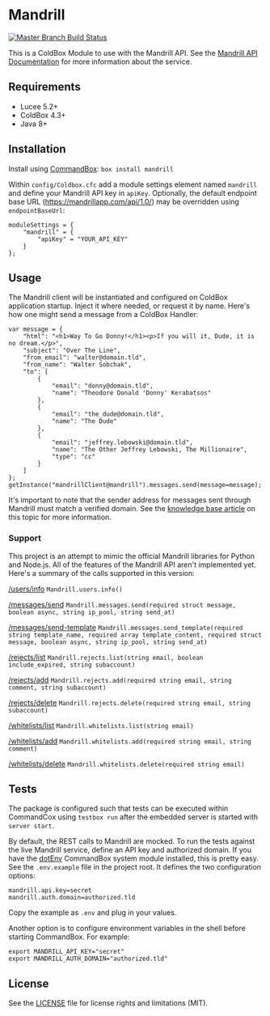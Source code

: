 # Mandrill

[![Master Branch Build Status](https://img.shields.io/travis/ecivis/mandrill/master.svg?style=flat-square&label=master)](https://travis-ci.org/ecivis/mandrill)


This is a ColdBox Module to use with the Mandrill API. See the [Mandrill API Documentation](https://mandrillapp.com/api/docs/) for more information about the service.

## Requirements
- Lucee 5.2+
- ColdBox 4.3+
- Java 8+

## Installation

Install using [CommandBox](https://www.ortussolutions.com/products/commandbox):
`box install mandrill`

Within `config/Coldbox.cfc` add a module settings element named `mandrill` and define your Mandrill API key in `apiKey`. Optionally, the default endpoint base URL (https://mandrillapp.com/api/1.0/) may be overridden using `endpointBaseUrl`:
```
moduleSettings = {
    "mandrill" = {
        "apiKey" = "YOUR_API_KEY"
    }
};
```

## Usage

The Mandrill client will be instantiated and configured on ColdBox application startup. Inject it where needed, or request it by name. Here's how one might send a message from a ColdBox Handler:
```
var message = {
    "html": "<h1>Way To Go Donny!</h1><p>If you will it, Dude, it is no dream.</p>",
    "subject": "Over The Line",
    "from_email": "walter@domain.tld",
    "from_name": "Walter Sobchak",
    "to": [
        {
            "email": "donny@domain.tld",
            "name": "Theodore Donald 'Donny' Kerabatsos"
        },
        {
            "email": "the_dude@domain.tld",
            "name": "The Dude"
        },
        {
            "email": "jeffrey.lebowski@domain.tld",
            "name": "The Other Jeffrey Lebowski, The Millionaire",
            "type": "cc"
        }
    ]
};
getInstance("mandrillClient@mandrill").messages.send(message=message);
```

It's important to note that the sender address for messages sent through Mandrill must match a verified domain. See the [knowledge base article](https://mandrill.zendesk.com/hc/en-us/articles/205582247-About-Domain-Verification) on this topic for more information.

### Support

This project is an attempt to mimic the official Mandrill libraries for Python and Node.js. All of the features of the Mandrill API aren't implemented yet. Here's a summary of the calls supported in this version:

[/users/info](https://mandrillapp.com/api/docs/users.JSON.html#method=info)
`Mandrill.users.info()`

[/messages/send](https://mandrillapp.com/api/docs/messages.JSON.html#method=send)
`Mandrill.messages.send(required struct message, boolean async, string ip_pool, string send_at)`

[/messages/send-template](https://mandrillapp.com/api/docs/messages.JSON.html#method=send-template)
`Mandrill.messages.send_template(required string template_name, required array template_content, required struct message, boolean async, string ip_pool, string send_at)`

[/rejects/list](https://mandrillapp.com/api/docs/rejects.JSON.html#method=list)
`Mandrill.rejects.list(string email, boolean include_expired, string subaccount)`

[/rejects/add](https://mandrillapp.com/api/docs/rejects.JSON.html#method=add)
`Mandrill.rejects.add(required string email, string comment, string subaccount)`

[/rejects/delete](https://mandrillapp.com/api/docs/rejects.JSON.html#method=delete)
`Mandrill.rejects.delete(required string email, string subaccount)`

[/whitelists/list](https://mandrillapp.com/api/docs/whitelists.JSON.html#method=list)
`Mandrill.whitelists.list(string email)`

[/whitelists/add](https://mandrillapp.com/api/docs/whitelists.JSON.html#method=add)
`Mandrill.whitelists.add(required string email, string comment)`

[/whitelists/delete](https://mandrillapp.com/api/docs/whitelists.JSON.html#method=delete)
`Mandrill.whitelists.delete(required string email)`


## Tests

The package is configured such that tests can be executed within CommandCox using `testbox run` after the embedded server is started with `server start`.

By default, the REST calls to Mandrill are mocked. To run the tests against the live Mandrill service, define an API key and authorized domain. If you have the [dotEnv](https://forgebox.io/view/commandbox-dotenv) CommandBox system module installed, this is pretty easy. See the `.env.example` file in the project root. It defines the two configuration options:
```
mandrill.api.key=secret
mandrill.auth.domain=authorized.tld
```
Copy the example as `.env` and plug in your values.

Another option is to configure environment variables in the shell before starting CommandBox. For example:
```
export MANDRILL_API_KEY="secret"
export MANDRILL_AUTH_DOMAIN="authorized.tld"
```


## License

See the [LICENSE](LICENSE.txt) file for license rights and limitations (MIT).
